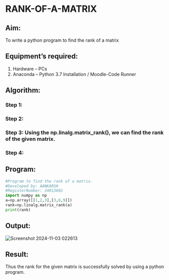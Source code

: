 # RANK-OF-A-MATRIX
## Aim:
To write a python program to find the rank of a matrix
## Equipment’s required:
1. 	Hardware – PCs
2. 	Anaconda – Python 3.7 Installation / Moodle-Code Runner
## Algorithm:
### Step 1: 
### Step 2: 
### Step 3: Using the np.linalg.matrix_rank(), we can find the rank of the given matrix.
### Step 4: 
## Program:
```python
#Program to find the rank of a matrix.
#Developed by: AANKARSH
#RegisterNumber: 24013602
import numpy as np
a=np.array([[1,2,3],[3,6,9]])
rank=np.linalg.matrix_rank(a)
print(rank)
```
## Output:
![Screenshot 2024-11-03 022613](https://github.com/user-attachments/assets/494c0b19-caf1-41ba-b18f-104eab1700a7)

## Result:
Thus the rank for the given matrix is successfully solved by  using a python program.

